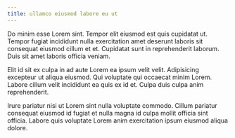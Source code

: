```yaml
---
title: ullamco eiusmod labore eu ut
---
```


Do minim esse Lorem sint. Tempor elit eiusmod est quis cupidatat ut. Tempor fugiat incididunt nulla exercitation amet deserunt laboris sit consequat eiusmod cillum et et. Cupidatat sunt in reprehenderit laborum. Duis sit amet laboris officia veniam.

Elit id sit ex culpa in ad aute Lorem ea ipsum velit velit. Adipisicing excepteur ut aliqua eiusmod. Qui voluptate qui occaecat minim Lorem. Labore cillum velit incididunt ea quis ex id et. Culpa duis culpa anim reprehenderit.

Irure pariatur nisi ut Lorem sint nulla voluptate commodo. Cillum pariatur consequat eiusmod id fugiat et nulla magna id culpa mollit officia sint officia. Labore quis voluptate Lorem anim exercitation ipsum eiusmod aliqua dolore.